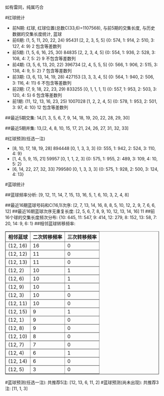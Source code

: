 <!-- 
.. title: 双色球2017089期(2017-08-01)数据分析报告
.. slug: slott-2017089-2017-08-01-report
.. date: 2017-08-02 08:00:00 UTC+08:00
.. tags: Lottery
.. link: 
.. description: 
.. type: text
-->

如有雷同，纯属巧合

<!-- TEASER_END-->

#红球统计

- 前N期: 红球, 红球位置(总数C(33,6)=1107568), 与前5期的交集长度, 与历史数据的交集长度统计, 蓝球
- 前6期: (1, 5, 11, 20, 22, 24) 95431 [2, 2, 3, 5, 5] {0: 574, 1: 914, 2: 510, 3: 127, 4: 9} 2 包含等差数列
- 前5期: (1, 5, 6, 16, 25, 30) 84835 [2, 2, 3, 4, 5] {0: 554, 1: 936, 2: 528, 3: 108, 4: 7, 5: 2} 9 不包含等差数列
- 前4期: (3, 5, 6, 13, 20, 22) 396734 [2, 4, 5, 5, 5] {0: 566, 1: 906, 2: 515, 3: 138, 4: 9, 5: 2} 7 包含等差数列
- 前3期: (3, 6, 13, 14, 19, 28) 427153 [3, 3, 3, 4, 5] {0: 564, 1: 940, 2: 506, 3: 116, 4: 11} 6 不包含等差数列
- 前2期: (7, 9, 18, 22, 23, 29) 833255 [0, 1, 1, 1, 1] {0: 557, 1: 953, 2: 503, 3: 120, 4: 5} 6 包含等差数列
- 前1期: (11, 12, 13, 16, 23, 25) 1007028 [1, 2, 2, 4, 5] {0: 578, 1: 953, 2: 501, 3: 97, 4: 10} 12 包含等差数列

##最近5期交集:
14,[1, 3, 5, 6, 7, 9, 14, 18, 19, 20, 22, 28, 29, 30]

##最近5期并集:
13,[2, 4, 8, 10, 15, 17, 21, 24, 26, 27, 31, 32, 33]

#红球预测(任选一注)

- [8, 10, 17, 18, 19, 28] 894448 [0, 1, 3, 3, 3] {0: 555, 1: 942, 2: 524, 3: 110, 4: 9}
- [1, 4, 5, 9, 15, 21] 59957 [0, 1, 1, 2, 3] {0: 575, 1: 955, 2: 489, 3: 109, 4: 10, 5: 2}
- [6, 14, 22, 27, 32, 33] 799580 [0, 1, 3, 3, 3] {0: 575, 1: 928, 2: 500, 3: 124, 4: 13}

#蓝球统计

##蓝球频率分析:
[9, 12, 11, 14, 7, 15, 13, 16, 5, 1, 6, 10, 3, 2, 4, 8]

##最近16期蓝球号码和C(16,1)次序:
 [2, 7, 13, 14, 16, 8, 8, 5, 10, 12, 2, 9, 7, 6, 6, 12]
##最近16期蓝球次序无重复长度:
 [2, 5, 6, 7, 8, 9, 10, 12, 13, 14, 16] 11
##前16个球的交集长度频次分布:
{10: 645, 11: 547, 9: 414, 12: 279, 8: 152, 13: 58, 7: 20, 14: 9, 6: 1}
##相邻蓝球转移频率:
 <table border="1" class="table table-striped dataframe">
  <thead>
    <tr style="text-align: right;">
      <th>相邻蓝球</th>
      <th>二次转移频率</th>
      <th>三次转移频率</th>
    </tr>
  </thead>
  <tbody>
    <tr>
      <td>(12, 16)</td>
      <td>16</td>
      <td>0</td>
    </tr>
    <tr>
      <td>(12, 12)</td>
      <td>11</td>
      <td>0</td>
    </tr>
    <tr>
      <td>(12, 13)</td>
      <td>11</td>
      <td>0</td>
    </tr>
    <tr>
      <td>(12, 2)</td>
      <td>10</td>
      <td>1</td>
    </tr>
    <tr>
      <td>(12, 6)</td>
      <td>10</td>
      <td>1</td>
    </tr>
    <tr>
      <td>(12, 9)</td>
      <td>10</td>
      <td>1</td>
    </tr>
    <tr>
      <td>(12, 3)</td>
      <td>10</td>
      <td>0</td>
    </tr>
    <tr>
      <td>(12, 11)</td>
      <td>10</td>
      <td>0</td>
    </tr>
    <tr>
      <td>(12, 15)</td>
      <td>9</td>
      <td>1</td>
    </tr>
    <tr>
      <td>(12, 1)</td>
      <td>9</td>
      <td>0</td>
    </tr>
    <tr>
      <td>(12, 8)</td>
      <td>9</td>
      <td>0</td>
    </tr>
    <tr>
      <td>(12, 10)</td>
      <td>8</td>
      <td>0</td>
    </tr>
    <tr>
      <td>(12, 7)</td>
      <td>7</td>
      <td>0</td>
    </tr>
    <tr>
      <td>(12, 4)</td>
      <td>6</td>
      <td>1</td>
    </tr>
    <tr>
      <td>(12, 14)</td>
      <td>6</td>
      <td>0</td>
    </tr>
    <tr>
      <td>(12, 5)</td>
      <td>3</td>
      <td>0</td>
    </tr>
  </tbody>
</table>
#蓝球预测(任选一注):
共推荐5注: [12, 13, 6, 11, 2]
#蓝球预测(尚未出现):
共推荐3注: [11, 1, 3]

